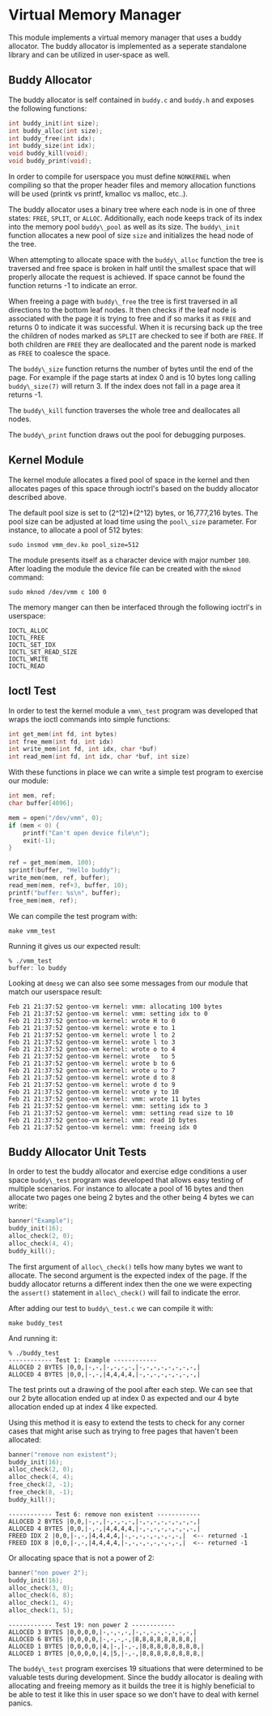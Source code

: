 Virtual Memory Manager
======================

This module implements a virtual memory manager that uses a buddy allocator.
The buddy allocator is implemented as a seperate standalone library and can be
utilized in user-space as well.

Buddy Allocator
---------------
The buddy allocator is self contained in `buddy.c` and `buddy.h` and exposes
the following functions:

```C
int buddy_init(int size);
int buddy_alloc(int size);
int buddy_free(int idx);
int buddy_size(int idx);
void buddy_kill(void);
void buddy_print(void);
```
In order to compile for userspace you must define `NONKERNEL` when compiling so
that the proper header files and memory allocation functions will be used
(printk vs printf, kmalloc vs malloc, etc..).

The buddy allocator uses a binary tree where each node is in one of three
states: `FREE`, `SPLIT`, or `ALLOC`.  Additionally, each node keeps track of
its index into the memory pool `buddy\_pool` as well as its size. The
`buddy\_init` function allocates a new pool of size `size` and initializes the
head node of the tree.

When attempting to allocate space with the `buddy\_alloc` function the tree is
traversed and free space is broken in half until the smallest space that will
properly allocate the request is achieved. If space cannot be found the
function returns -1 to indicate an error.

When freeing a page with `buddy\_free` the tree is first traversed in all
directions to the bottom leaf nodes. It then checks if the leaf node is
associated with the page it is trying to free and if so marks it as `FREE` and
returns 0 to indicate it was successful.  When it is recursing back up the tree
the children of nodes marked as `SPLIT` are checked to see if both are `FREE`.
If both children are `FREE` they are deallocated and the parent node is marked
as `FREE` to coalesce the space.

The `buddy\_size` function returns the number of bytes until the end of the
page.  For example if the page starts at index 0 and is 10 bytes long calling
`buddy\_size(7)` will return 3. If the index does not fall in a page area it
returns -1.

The `buddy\_kill` function traverses the whole tree and deallocates all nodes.

The `buddy\_print` function draws out the pool for debugging purposes.

Kernel Module
-------------
The kernel module allocates a fixed pool of space in the kernel and then
allocates pages of this space through ioctrl's based on the buddy allocator
described above.

The default pool size is set to (2^12)*(2^12) bytes, or 16,777,216 bytes. The
pool size can be adjusted at load time using the `pool\_size` parameter. For
instance, to allocate a pool of 512 bytes:

```
sudo insmod vmm_dev.ko pool_size=512
```

The  module presents itself as a character device with major number `100`.
After loading the module the device file can be created with the `mknod`
command:

```
sudo mknod /dev/vmm c 100 0
```

The memory manger can then be interfaced through the following ioctrl's in userspace:

```
IOCTL_ALLOC
IOCTL_FREE
IOCTL_SET_IDX
IOCTL_SET_READ_SIZE
IOCTL_WRITE
IOCTL_READ
```

Ioctl Test
----------
In order to test the kernel module a `vmm\_test` program was developed that wraps the
ioctl commands into simple functions:

```C
int get_mem(int fd, int bytes)
int free_mem(int fd, int idx)
int write_mem(int fd, int idx, char *buf)
int read_mem(int fd, int idx, char *buf, int size)
```

With these functions in place we can write a simple test program to exercise our module:

```C
int mem, ref;
char buffer[4096];

mem = open("/dev/vmm", 0);
if (mem < 0) {
    printf("Can't open device file\n");
    exit(-1);
}

ref = get_mem(mem, 100);
sprintf(buffer, "Hello buddy");
write_mem(mem, ref, buffer);
read_mem(mem, ref+3, buffer, 10);
printf("buffer: %s\n", buffer);
free_mem(mem, ref);
```

We can compile the test program with:

```
make vmm_test
```

Running it gives us our expected result:

```
% ./vmm_test
buffer: lo buddy
```

Looking at `dmesg` we can also see some messages from our module that match our
userspace result:

```
Feb 21 21:37:52 gentoo-vm kernel: vmm: allocating 100 bytes
Feb 21 21:37:52 gentoo-vm kernel: vmm: setting idx to 0
Feb 21 21:37:52 gentoo-vm kernel: wrote H to 0
Feb 21 21:37:52 gentoo-vm kernel: wrote e to 1
Feb 21 21:37:52 gentoo-vm kernel: wrote l to 2
Feb 21 21:37:52 gentoo-vm kernel: wrote l to 3
Feb 21 21:37:52 gentoo-vm kernel: wrote o to 4
Feb 21 21:37:52 gentoo-vm kernel: wrote   to 5
Feb 21 21:37:52 gentoo-vm kernel: wrote b to 6
Feb 21 21:37:52 gentoo-vm kernel: wrote u to 7
Feb 21 21:37:52 gentoo-vm kernel: wrote d to 8
Feb 21 21:37:52 gentoo-vm kernel: wrote d to 9
Feb 21 21:37:52 gentoo-vm kernel: wrote y to 10
Feb 21 21:37:52 gentoo-vm kernel: vmm: wrote 11 bytes
Feb 21 21:37:52 gentoo-vm kernel: vmm: setting idx to 3
Feb 21 21:37:52 gentoo-vm kernel: vmm: setting read size to 10
Feb 21 21:37:52 gentoo-vm kernel: vmm: read 10 bytes
Feb 21 21:37:52 gentoo-vm kernel: vmm: freeing idx 0
```

Buddy Allocator Unit Tests
--------------------------
In order to test the buddy allocator and exercise edge conditions a user space
`buddy\_test` program was developed that allows easy testing of multiple
scenarios.  For instance to allocate a pool of 16 bytes and then allocate two
pages one being 2 bytes and the other being 4 bytes we can write:

```C
banner("Example");
buddy_init(16);
alloc_check(2, 0);
alloc_check(4, 4);
buddy_kill();
```

The first argument of `alloc\_check()` tells how many bytes we want to
allocate. The second argument is the expected index of the page. If the buddy
allocator returns a different index then the one we were expecting the
`assert()` statement in `alloc\_check()` will fail to indicate the error.

After adding our test to `buddy\_test.c` we can compile it with:

```
make buddy_test
```

And running it:

```
% ./buddy_test
------------ Test 1: Example ------------
ALLOCED 2 BYTES |0,0,|-,-,|-,-,-,-,|-,-,-,-,-,-,-,-,|
ALLOCED 4 BYTES |0,0,|-,-,|4,4,4,4,|-,-,-,-,-,-,-,-,|
```

The test prints out a drawing of the pool after each step. We can
see that our 2 byte allocation ended up at index 0 as expected and
our 4 byte allocation ended up at index 4 like expected.

Using this method it is easy to extend the tests to check for any
corner cases that might arise such as trying to free pages that
haven't been allocated:

```C
banner("remove non existent");
buddy_init(16);
alloc_check(2, 0);
alloc_check(4, 4);
free_check(2, -1);
free_check(8, -1);
buddy_kill();
```
```
------------ Test 6: remove non existent ------------
ALLOCED 2 BYTES |0,0,|-,-,|-,-,-,-,|-,-,-,-,-,-,-,-,|
ALLOCED 4 BYTES |0,0,|-,-,|4,4,4,4,|-,-,-,-,-,-,-,-,|
FREED IDX 2 |0,0,|-,-,|4,4,4,4,|-,-,-,-,-,-,-,-,|  <-- returned -1
FREED IDX 8 |0,0,|-,-,|4,4,4,4,|-,-,-,-,-,-,-,-,|  <-- returned -1
```

Or allocating space that is not a power of 2:

```C
banner("non power 2");
buddy_init(16);
alloc_check(3, 0);
alloc_check(6, 8);
alloc_check(1, 4);
alloc_check(1, 5);
```
```
------------ Test 19: non power 2 ------------
ALLOCED 3 BYTES |0,0,0,0,|-,-,-,-,|-,-,-,-,-,-,-,-,|
ALLOCED 6 BYTES |0,0,0,0,|-,-,-,-,|8,8,8,8,8,8,8,8,|
ALLOCED 1 BYTES |0,0,0,0,|4,|-,|-,-,|8,8,8,8,8,8,8,8,|
ALLOCED 1 BYTES |0,0,0,0,|4,|5,|-,-,|8,8,8,8,8,8,8,8,|
```

The `buddy\_test` program exercises 19 situations that were determined to be
valuable tests during development. Since the buddy allocator is dealing with
allocating and freeing memory as it builds the tree it is highly beneficial to
be able to test it like this in user space so we don't have to deal with kernel
panics.
